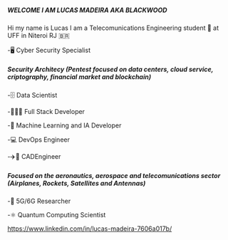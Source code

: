 #####	WELCOME I AM LUCAS MADEIRA AKA BLACKWOOD 
Hi my name is Lucas I am a Telecomunications Engineering student 📡 at UFF  in Niteroi RJ 🇧🇷

-🖥️ Cyber Security Specialist

#####      Security Architecy (Pentest focused on data centers, cloud service, criptography, financial market and blockchain)
  
-🗄️  Data Scientist 
    
-🧑🏿‍💻 Full Stack Developer

-🤖 Machine Learning and IA Developer

-💻 DevOps Engineer 

-✈️📡 CADEngineer

#####      Focused on the aeronautics, aerospace and telecomunications sector (Airplanes, Rockets, Satellites and Antennas)

-📶 5G/6G Researcher

-⚛️ Quantum Computing Scientist

https://www.linkedin.com/in/lucas-madeira-7606a017b/
